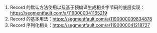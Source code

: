 1. Record 的默认方法使用以及基于预编译生成相关字节码的底层实现：https://segmentfault.com/a/1190000041165219
2. Record 的基本用法：https://segmentfault.com/a/1190000039834878
3. Record 序列化相关：https://segmentfault.com/a/1190000041218727

